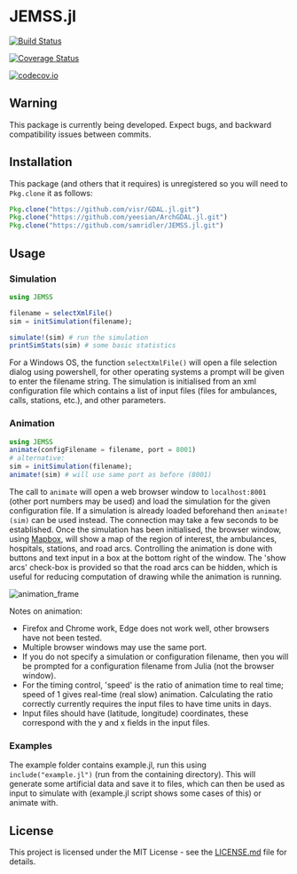 # JEMSS.jl

[![Build Status](https://travis-ci.org/samridler/JEMSS.jl.svg?branch=master)](https://travis-ci.org/samridler/JEMSS.jl)

[![Coverage Status](https://coveralls.io/repos/samridler/JEMSS.jl/badge.svg?branch=master&service=github)](https://coveralls.io/github/samridler/JEMSS.jl?branch=master)

[![codecov.io](http://codecov.io/github/samridler/JEMSS.jl/coverage.svg?branch=master)](http://codecov.io/github/samridler/JEMSS.jl?branch=master)

## Warning
This package is currently being developed.
Expect bugs, and backward compatibility issues between commits.

## Installation
This package (and others that it requires) is unregistered so you will need to `Pkg.clone` it as follows:
```julia
Pkg.clone("https://github.com/visr/GDAL.jl.git")
Pkg.clone("https://github.com/yeesian/ArchGDAL.jl.git")
Pkg.clone("https://github.com/samridler/JEMSS.jl.git")
```

## Usage

### Simulation
```julia
using JEMSS

filename = selectXmlFile()
sim = initSimulation(filename);

simulate!(sim) # run the simulation
printSimStats(sim) # some basic statistics
```
For a Windows OS, the function `selectXmlFile()` will open a file selection dialog using powershell, for other operating systems a prompt will be given to enter the filename string.
The simulation is initialised from an xml configuration file which contains a list of input files (files for ambulances, calls, stations, etc.), and other parameters.

### Animation
```julia
using JEMSS
animate(configFilename = filename, port = 8001)
# alternative:
sim = initSimulation(filename);
animate!(sim) # will use same port as before (8001)
```
The call to `animate` will open a web browser window to `localhost:8001` (other port numbers may be used) and load the simulation for the given configuration file.
If a simulation is already loaded beforehand then `animate!(sim)` can be used instead.
The connection may take a few seconds to be established.
Once the simulation has been initialised, the browser window, using [Mapbox](https://www.mapbox.com/), will show a map of the region of interest, the ambulances, hospitals, stations, and road arcs.
Controlling the animation is done with buttons and text input in a box at the bottom right of the window.
The 'show arcs' check-box is provided so that the road arcs can be hidden, which is useful for reducing computation of drawing while the animation is running.

![animation_frame](https://i.imgur.com/GSg3Wkb.png)

Notes on animation:

- Firefox and Chrome work, Edge does not work well, other browsers have not been tested.
- Multiple browser windows may use the same port.
- If you do not specify a simulation or configuration filename, then you will be prompted for a configuration filename from Julia (not the browser window).
- For the timing control, 'speed' is the ratio of animation time to real time; speed of 1 gives real-time (real slow) animation. Calculating the ratio correctly currently requires the input files to have time units in days.
- Input files should have (latitude, longitude) coordinates, these correspond with the y and x fields in the input files.

### Examples

The example folder contains example.jl, run this using `include("example.jl")` (run from the containing directory). This will generate some artificial data and save it to files, which can then be used as input to simulate with (example.jl script shows some cases of this) or animate with.

## License
This project is licensed under the MIT License - see the [LICENSE.md](LICENSE.md) file for details.

